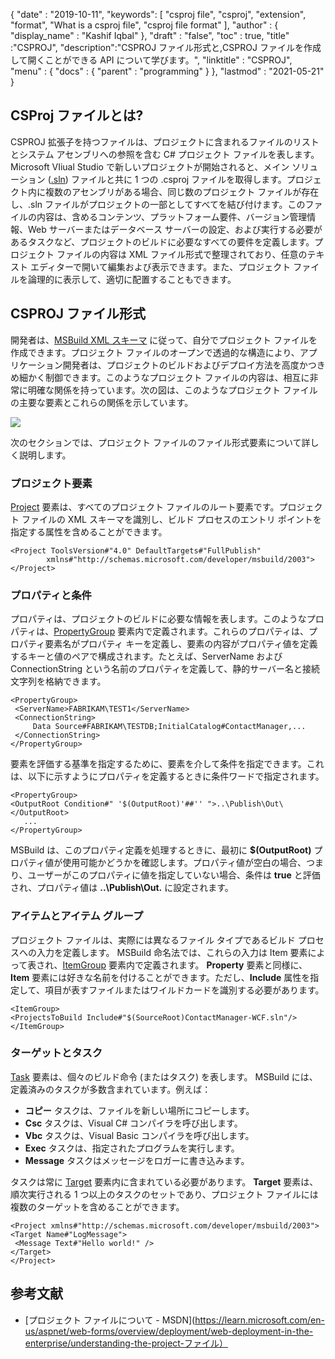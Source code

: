 {
  "date" : "2019-10-11",
  "keywords": [ "csproj file", "csproj", "extension", "format", "What is a csproj file", "csproj file format" ],
  "author" : {
    "display_name" : "Kashif Iqbal"
},
  "draft" : "false",
  "toc" : true,
  "title" :"CSPROJ",
  "description":"CSPROJ ファイル形式と,CSPROJ ファイルを作成して開くことができる API について学びます。",
  "linktitle" : "CSPROJ",
  "menu" : {
    "docs" : {
      "parent" : "programming"
}
},
  "lastmod" : "2021-05-21"
}

## CSProj ファイルとは?
CSPROJ 拡張子を持つファイルは、プロジェクトに含まれるファイルのリストとシステム アセンブリへの参照を含む C# プロジェクト ファイルを表します。 Microsoft VIiual Studio で新しいプロジェクトが開始されると、メイン ソリューション ([.sln](/programming/sln/)) ファイルと共に 1 つの .csproj ファイルを取得します。プロジェクト内に複数のアセンブリがある場合、同じ数のプロジェクト ファイルが存在し、.sln ファイルがプロジェクトの一部としてすべてを結び付けます。このファイルの内容は、含めるコンテンツ、プラットフォーム要件、バージョン管理情報、Web サーバーまたはデータベース サーバーの設定、および実行する必要があるタスクなど、プロジェクトのビルドに必要なすべての要件を定義します。プロジェクト ファイルの内容は XML ファイル形式で整理されており、任意のテキスト エディターで開いて編集および表示できます。また、プロジェクト ファイルを論理的に表示して、適切に配置することもできます。

## CSPROJ ファイル形式 #

開発者は、[MSBuild XML スキーマ](https://msdn.microsoft.com/library/5dy88c2e.aspx) に従って、自分でプロジェクト ファイルを作成できます。プロジェクト ファイルのオープンで透過的な構造により、アプリケーション開発者は、プロジェクトのビルドおよびデプロイ方法を高度かつきめ細かく制御できます。このようなプロジェクト ファイルの内容は、相互に非常に明確な関係を持っています。次の図は、このようなプロジェクト ファイルの主要な要素とこれらの関係を示しています。

![](https://learn.microsoft.com/en-us/aspnet/web-forms/overview/deployment/web-deployment-in-the-enterprise/understanding-the-project-file/_static/image2.png)

次のセクションでは、プロジェクト ファイルのファイル形式要素について詳しく説明します。

### プロジェクト要素 ###

[Project](https://msdn.microsoft.com/library/bcxfsh87.aspx) 要素は、すべてのプロジェクト ファイルのルート要素です。プロジェクト ファイルの XML スキーマを識別し、ビルド プロセスのエントリ ポイントを指定する属性を含めることができます。

```
<Project ToolsVersion#"4.0" DefaultTargets#"FullPublish"
        xmlns#"http://schemas.microsoft.com/developer/msbuild/2003">
</Project>
```

### プロパティと条件

プロパティは、プロジェクトのビルドに必要な情報を表します。このようなプロパティは、[PropertyGroup](https://msdn.microsoft.com/library/t4w159bs.aspx) 要素内で定義されます。これらのプロパティは、プロパティ要素名がプロパティ キーを定義し、要素の内容がプロパティ値を定義するキーと値のペアで構成されます。たとえば、ServerName および ConnectionString という名前のプロパティを定義して、静的サーバー名と接続文字列を格納できます。

```
<PropertyGroup>    
 <ServerName>FABRIKAM\TEST1</ServerName>
 <ConnectionString>
     Data Source#FABRIKAM\TESTDB;InitialCatalog#ContactManager,...
 </ConnectionString>
</PropertyGroup>
```

要素を評価する基準を指定するために、要素を介して条件を指定できます。これは、以下に示すようにプロパティを定義するときに条件ワードで指定されます。

```
<PropertyGroup>
<OutputRoot Condition#" '$(OutputRoot)'##'' ">..\Publish\Out\</OutputRoot>
   ...
</PropertyGroup>
```

MSBuild は、このプロパティ定義を処理するときに、最初に **$(OutputRoot)** プロパティ値が使用可能かどうかを確認します。プロパティ値が空白の場合、つまり、ユーザーがこのプロパティに値を指定していない場合、条件は **true** と評価され、プロパティ値は **..\Publish\Out.** に設定されます。

### アイテムとアイテム グループ

プロジェクト ファイルは、実際には異なるファイル タイプであるビルド プロセスへの入力を定義します。 MSBuild 命名法では、これらの入力は Item 要素によって表され、[ItemGroup](https://msdn.microsoft.com/library/646dk05y.aspx) 要素内で定義されます。 **Property** 要素と同様に、**Item** 要素には好きな名前を付けることができます。ただし、**Include** 属性を指定して、項目が表すファイルまたはワイルドカードを識別する必要があります。

```
<ItemGroup>
<ProjectsToBuild Include#"$(SourceRoot)ContactManager-WCF.sln"/>
</ItemGroup>
```

### ターゲットとタスク

[Task](https://msdn.microsoft.com/library/77f2hx1s.aspx) 要素は、個々のビルド命令 (またはタスク) を表します。 MSBuild には、定義済みのタスクが多数含まれています。例えば：

* **コピー** タスクは、ファイルを新しい場所にコピーします。
* **Csc** タスクは、Visual C# コンパイラを呼び出します。
* **Vbc** タスクは、Visual Basic コンパイラを呼び出します。
* **Exec** タスクは、指定されたプログラムを実行します。
* **Message** タスクはメッセージをロガーに書き込みます。

タスクは常に [Target](https://msdn.microsoft.com/library/t50z2hka.aspx) 要素内に含まれている必要があります。 **Target** 要素は、順次実行される 1 つ以上のタスクのセットであり、プロジェクト ファイルには複数のターゲットを含めることができます。

```
<Project xmlns#"http://schemas.microsoft.com/developer/msbuild/2003">
<Target Name#"LogMessage">
 <Message Text#"Hello world!" />
</Target>
</Project>
```

## 参考文献

* [プロジェクト ファイルについて - MSDN](https://learn.microsoft.com/en-us/aspnet/web-forms/overview/deployment/web-deployment-in-the-enterprise/understanding-the-project-ファイル）

